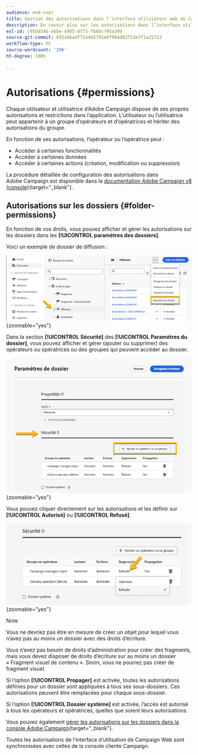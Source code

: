 ```yaml
---
audience: end-user
title: Gestion des autorisations dans l’interface utilisateur web de Campaign
description: En savoir plus sur les autorisations dans l’interface utilisateur web de Campaign
exl-id: c95b854b-ebbe-4985-8f75-fb6bc795a399
source-git-commit: 692a9badf72e465791e6f964d02753e7f1a25713
workflow-type: ht
source-wordcount: '296'
ht-degree: 100%

---
```


# Autorisations {#permissions}

Chaque utilisateur et utilisatrice d’Adobe Campaign dispose de ses propres autorisations et restrictions dans l’application. L’utilisateur ou l’utilisatrice peut appartenir à un groupe d’opérateurs et d’opératrices et hériter des autorisations du groupe.

En fonction de ses autorisations, l’opérateur ou l’opératrice peut :

* Accéder à certaines fonctionnalités
* Accéder à certaines données
* Accéder à certaines actions (création, modification ou suppression)

La procédure détaillée de configuration des autorisations dans Adobe Campaign est disponible dans la [documentation Adobe Campaign v8 (console)](https://experienceleague.adobe.com/fr/docs/campaign/campaign-v8/admin/permissions/gs-permissions){target="_blank"}.

## Autorisations sur les dossiers {#folder-permissions}

En fonction de vos droits, vous pouvez afficher et gérer les autorisations sur les dossiers dans les **[!UICONTROL paramètres des dossiers]**.

Voici un exemple de dossier de diffusion :

![Exemple de paramètres de dossier dans Adobe Campaign](assets/folder_settings.png){zoomable="yes"}

Dans la section **[!UICONTROL Sécurité]** des **[!UICONTROL Paramètres du dossier]**, vous pouvez afficher et gérer (ajouter ou supprimer) des opérateurs ou opératrices ou des groupes qui peuvent accéder au dossier.

![Exemple de paramètres de sécurité des dossiers dans Adobe Campaign](assets/folder_security.png){zoomable="yes"}

Vous pouvez cliquer directement sur les autorisations et les définir sur **[!UICONTROL Autorisé]** ou **[!UICONTROL Refusé]**.

![Exemple d’autorisations refusées dans les paramètres de sécurité des dossiers](assets/folder_security_denied.png){zoomable="yes"}

>[!NOTE]
>
>Vous ne devriez pas être en mesure de créer un objet pour lequel vous n’avez pas au moins un dossier avec des droits d’écriture.
>
>Vous n’avez pas besoin de droits d’administration pour créer des fragments, mais vous devez disposer de droits d’écriture sur au moins un dossier « Fragment visuel de contenu ». Sinon, vous ne pourrez pas créer de fragment visuel.

Si l’option **[!UICONTROL Propager]** est activée, toutes les autorisations définies pour un dossier sont appliquées à tous ses sous-dossiers. Ces autorisations peuvent être remplacées pour chaque sous-dossier.

Si l’option **[!UICONTROL Dossier système]** est activée, l’accès est autorisé à tous les opérateurs et opératrices, quelles que soient leurs autorisations.

Vous pouvez également [gérer les autorisations sur les dossiers dans la console Adobe Campaign](https://experienceleague.adobe.com/fr/docs/campaign/campaign-v8/admin/permissions/folder-permissions){target="_blank"}.

Toutes les autorisations de l’interface d’utilisation de Campaign Web sont synchronisées avec celles de la console cliente Campaign.